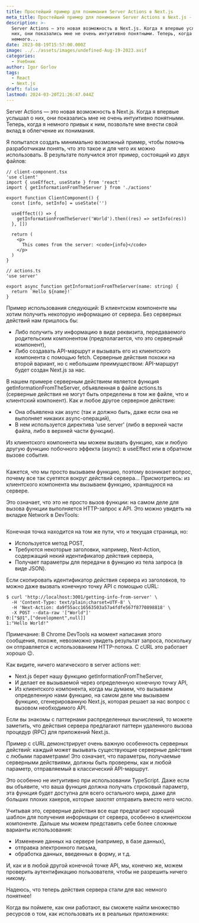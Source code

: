 ```yaml
---
title: Простейший пример для понимания Server Actions в Next.js
meta_title: Простейший пример для понимания Server Actions в Next.js - Фул Фронт Дев
description: >-
  Server Actions — это новая возможность в Next.js. Когда я впервые услышал о
  них, они показались мне не очень интуитивно понятными. Теперь, когда я
  немного...
date: 2023-08-19T15:57:00.000Z
image: ../../assets/images/undefined-Aug-19-2023.avif
categories:
  - Учебник
author: Igor Gorlov
tags:
  - React
  - Next.js
draft: false
lastmod: 2024-03-20T21:26:47.044Z
---
```


Server Actions — это новая возможность в Next.js. Когда я впервые услышал о них, они показались мне не очень интуитивно понятными. Теперь, когда я немного привык к ним, позвольте мне внести свой вклад в облегчение их понимания.

Я попытался создать минимально возможный пример, чтобы помочь разработчикам понять, что это такое и для чего их можно использовать. В результате получился этот пример, состоящий из двух файлов:

<!-- wp:code -->
<pre class="wp-block-code"><code lang="javascript" class="language-javascript">// client-component.tsx
'use client'
import { useEffect, useState } from 'react'
import { getInformationFromTheServer } from './actions'

export function ClientComponent() {
  const [info, setInfo] = useState('')

  useEffect(() =&gt; {
    getInformationFromTheServer('World').then((res) =&gt; setInfo(res))
  }, [])

  return (
    &lt;p&gt;
      This comes from the server: &lt;code&gt;{info}&lt;/code&gt;
    &lt;/p&gt;
  )
}
</code></pre>
<!-- /wp:code -->

<!-- wp:code -->
<pre class="wp-block-code"><code lang="javascript" class="language-javascript">// actions.ts
'use server'

export async function getInformationFromTheServer(name: string) {
  return `Hello ${name}!`
}
</code></pre>
<!-- /wp:code -->

Пример использования следующий: В клиентском компоненте мы хотим получить некоторую информацию от сервера. Без серверных действий нам пришлось бы:

<!-- wp:list -->
<ul><!-- wp:list-item -->
<li>Либо получить эту информацию в виде реквизита, передаваемого родительским компонентом (предполагается, что это серверный компонент),</li>
<!-- /wp:list-item -->

<!-- wp:list-item -->
<li>Либо создавать API-маршрут и вызывать его из клиентского компонента с помощью fetch. Серверные действия похожи на второй вариант, но с небольшим преимуществом: API-маршрут будет создан Next.js за нас.</li>
<!-- /wp:list-item --></ul>
<!-- /wp:list -->

В нашем примере серверным действием является функция getInformationFromTheServer, объявленная в файле actions.ts (серверные действия не могут быть определены в том же файле, что и клиентский компонент). Как и любое другое серверное действие:

<!-- wp:list -->
<ul><!-- wp:list-item -->
<li>Она объявлена как async (так и должно быть, даже если она не выполняет никаких async-операций),</li>
<!-- /wp:list-item -->

<!-- wp:list-item -->
<li>В нем используется директива 'use server' (либо в верхней части файла, либо в верхней части функции).</li>
<!-- /wp:list-item --></ul>
<!-- /wp:list -->

Из клиентского компонента мы можем вызвать функцию, как и любую другую функцию побочного эффекта (async): в useEffect или в обратном вызове события.

<!-- wp:image {"sizeSlug":"large"} -->
<figure class="wp-block-image size-large"><img src="https://res.cloudinary.com/practicaldev/image/fetch/s--syOvpCas--/c_limit%2Cf_auto%2Cfl_progressive%2Cq_auto%2Cw_800/https://dev-to-uploads.s3.amazonaws.com/uploads/articles/hdsvxn8ix9mcbuw9t7zb.png" alt=""/></figure>
<!-- /wp:image -->

Кажется, что мы просто вызываем функцию, поэтому возникает вопрос, почему все так суетятся вокруг действий сервера… Присмотритесь: из клиентского компонента мы вызываем функцию, хранящуюся на сервере.

Это означает, что это не просто вызов функции: на самом деле для вызова функции выполняется HTTP-запрос к API. Это можно увидеть на вкладке Network в DevTools:

<!-- wp:image {"sizeSlug":"large"} -->
<figure class="wp-block-image size-large"><img src="https://res.cloudinary.com/practicaldev/image/fetch/s--BjRwWOe_--/c_limit%2Cf_auto%2Cfl_progressive%2Cq_auto%2Cw_800/https://dev-to-uploads.s3.amazonaws.com/uploads/articles/k2lyqz3ybfckcgqc8ft1.png" alt=""/></figure>
<!-- /wp:image -->

Конечная точка находится на том же пути, что и текущая страница, но:

<!-- wp:list -->
<ul><!-- wp:list-item -->
<li>Используется метод POST,</li>
<!-- /wp:list-item -->

<!-- wp:list-item -->
<li>Требуются некоторые заголовки, например, Next-Action, содержащий некий идентификатор действия сервера,</li>
<!-- /wp:list-item -->

<!-- wp:list-item -->
<li>Получает параметры для передачи в функцию из тела запроса (в виде JSON).</li>
<!-- /wp:list-item --></ul>
<!-- /wp:list -->

Если скопировать идентификатор действия сервера из заголовков, то можно даже вызвать конечную точку API с помощью cURL:

<!-- wp:code -->
<pre class="wp-block-code"><code lang="javascript" class="language-javascript">$ curl 'http://localhost:3001/getting-info-from-server' \
  -H 'Content-Type: text/plain;charset=UTF-8' \
  -H 'Next-Action: da9f55acc16563503a57a4fdfe567f8770898818' \
  -X POST --data-raw '["World"]'
0:["$@1",["development",null]]
1:"Hello World!"
</code></pre>
<!-- /wp:code -->

Примечание: В Chrome DevTools на момент написания этого сообщения, похоже, невозможно увидеть результат запроса, поскольку он отправляется с использованием HTTP-потока. С cURL это работает хорошо 😉.

Как видите, ничего магического в server actions нет:

<!-- wp:list -->
<ul><!-- wp:list-item -->
<li>Next.js берет нашу функцию getInformationFromTheServer,</li>
<!-- /wp:list-item -->

<!-- wp:list-item -->
<li>И делает ее вызываемой через определенную конечную точку API,</li>
<!-- /wp:list-item -->

<!-- wp:list-item -->
<li>Из клиентского компонента, когда мы думаем, что вызываем определенную нами функцию, на самом деле мы вызываем функцию, сгенерированную Next.js, которая решает за нас вопрос с вызовом необходимого API.</li>
<!-- /wp:list-item --></ul>
<!-- /wp:list -->

Если вы знакомы с паттернами распределенных вычислений, то можете заметить, что действия сервера предлагают паттерн удаленного вызова процедур (RPC) для приложений Next.js.

Пример с cURL демонстрирует очень важную особенность серверных действий: каждый может вызывать существующие серверные действия с любыми параметрами! Это означает, что параметры, получаемые серверными действиями, должны быть проверены, как и любой параметр, отправляемый в классический API-маршрут.

Это особенно не интуитивно при использовании TypeScript. Даже если вы объявите, что ваша функция должна получать строковый параметр, эта функция будет доступна для всего остального мира, даже для больших плохих хакеров, которые захотят отправить вместо него число.

Учитывая это, серверные действия все еще предлагают хороший шаблон для получения информации от сервера, особенно в клиентском компоненте. Дальше мы можем представить себе более сложные варианты использования:

<!-- wp:list -->
<ul><!-- wp:list-item -->
<li>Изменение данных на сервере (например, в базе данных),</li>
<!-- /wp:list-item -->

<!-- wp:list-item -->
<li>отправка электронного письма,</li>
<!-- /wp:list-item -->

<!-- wp:list-item -->
<li>обработка данных, введенных в форму, и т.д.</li>
<!-- /wp:list-item --></ul>
<!-- /wp:list -->

И, как и в любой другой конечной точке API, мы, конечно же, можем проверить аутентификацию пользователя, чтобы не разрешить ничего никому.

Надеюсь, что теперь действия сервера стали для вас немного понятнее!

Когда вы поймете, как они работают, вы сможете найти множество ресурсов о том, как использовать их в реальных приложениях:

